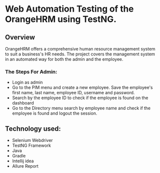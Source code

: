 ﻿# Web Automation Testing of the OrangeHRM using TestNG.
## Overview
OrangeHRM offers a comprehensive human resource management system to suit a business's HR needs. The project covers the management system in an automated way for both the admin and the employee.

### The Steps For Admin:
- Login as admin
- Go to the PIM menu and create a new employee. Save the employee's first name, last name, employee ID, username and password.
- Search by the employee ID to check if the employee is found on the dashboard
- Go to the Directory menu search by employee name and check if the employee is found and logout the session.

## Technology used:
- Selenium Webdriver
- TestNG Framework
- Java
- Gradle
- Intellij idea
- Allure Report
  
